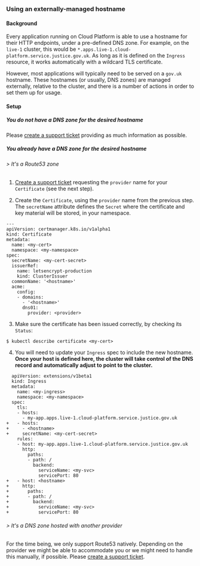 ### Using an externally-managed hostname

#### Background
Every application running on Cloud Platform is able to use a hostname for their
HTTP endpoints, under a pre-defined DNS zone. For example, on the `live-1`
cluster, this would be `*.apps.live-1.cloud-platform.service.justice.gov.uk`. As
long as it is defined on the `Ingress` resource, it works automatically with a
wildcard TLS certificate.

However, most applications will typically need to be served on a `gov.uk`
hostname. These hostnames (or usually, DNS zones) are managed externally,
relative to the cluster, and there is a number of actions in order to set them
up for usage.

#### Setup

##### You do not have a DNS zone for the desired hostname
Please [create a support ticket](http://goo.gl/msfGiS) providing as much
information as possible.

##### You already have a DNS zone for the desired hostname

###### > It's a Route53 zone
1. [Create a support ticket](http://goo.gl/msfGiS) requesting the `provider`
name for your `Certificate` (see the next step).

2. Create the `Certificate`, using the `provider` name from the previous step.
The `secretName` attribute defines the `Secret` where the certificate and key
material will be stored, in your namespace.

```
---
apiVersion: certmanager.k8s.io/v1alpha1
kind: Certificate
metadata:
  name: <my-cert>
  namespace: <my-namespace>
spec:
  secretName: <my-cert-secret>
  issuerRef:
    name: letsencrypt-production
    kind: ClusterIssuer
  commonName: '<hostname>'
  acme:
    config:
    - domains:
      - '<hostname>'
      dns01:
        provider: <provider>
```

3. Make sure the certificate has been issued correctly, by checking its `Status`:

```
$ kubectl describe certificate <my-cert>
```

4. You will need to update your `Ingress` spec to include the new hostname. **Once your host is defined here, the cluster will take control of the DNS record and automatically adjust to point to the cluster.**

```
  apiVersion: extensions/v1beta1
  kind: Ingress
  metadata:
    name: <my-ingress>
    namespace: <my-namespace>
  spec:
    tls:
    - hosts:
      - my-app.apps.live-1.cloud-platform.service.justice.gov.uk
+   - hosts:
+     - <hostname>
+     secretName: <my-cert-secret>
    rules:
    - host: my-app.apps.live-1.cloud-platform.service.justice.gov.uk
      http:
        paths:
        - path: /
          backend:
            serviceName: <my-svc>
            servicePort: 80
+   - host: <hostname>
+     http:
+       paths:
+       - path: /
+         backend:
+           serviceName: <my-svc>
+           servicePort: 80
```

###### > It's a DNS zone hosted with another provider
For the time being, we only support Route53 natively. Depending on the provider
we might be able to accommodate you or we might need to handle this manually, if possible.
Please [create a support ticket](http://goo.gl/msfGiS).
